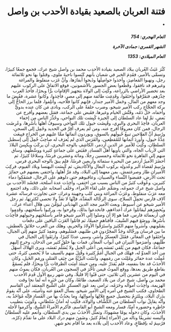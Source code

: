 <h1 dir="rtl">فتنة العربان بالصعيد بقيادة الأحدب بن واصل .</h1>

<h5 dir="rtl">العام الهجري:  754

الشهر القمري: جمادى الآخرة

العام الميلادي: 1353</h5>

<p dir="rtl">كَثُرَ عَبَثُ العُربان ببلاد الصعيد بقيادة الأحدب محمد بن واصل شيخ عرك، فجمع جمعًا كبيرًا، وتسمَّى بالأمير، فقَدِمَ الخبر في شعبان بأنهم كَبَسوا ناحيةَ ملوي، وقتلوا بها نحو ثلاثمائة رجل، ونهبوا المَعاصِرَ، وأخذوا حواصِلَها وذَبحوا أبقارَها، وأنَّ عَرَب منفلوط والمراغة وغيرهم قد نافقوا، وقَطَعوا بعض الجسور بالأشمونين، فوقع الاتفاقُ على الركوب عليهم بعد تخضيرِ الأراضي بالزراعة، وكُتِبَ إلى الولاة بتجهيز الإقامات برًّا وبحرًا، فأخذَ العرب حِذْرَهم، فتفَرَّقوا واختَفَوا، وقَدِمَت طائفة منهم إلى مصر، فأُخِذوا، وكانوا عشرة، فقُبِضَ ما وجد معهم من المال، وحَمل الأمير جندار، فإنهم كانوا فلَّاحيه، وأُتلِفوا، فلما برز الحاجُّ إلى بركة الحجَّاج ركب الأمير شيخو، وضرب حلقةً على الركب، ونادى مَن كان عنده بدويٌّ وأخفاه، حَلَّ دَمُه، وفَتَّش الخيام وغيرها، فقَبض على جماعة، فقتل بعضهم وأفرج عن بَعضٍ، ثمَّ لما عاد السلطان إلى الجيزة كُبِسَت تلك النواحي، وحُذِّرَ الناس من إخفاء العربان، فأُخِذَ البحري والبري، وقُبِضَت خيول تلك النواحي وسيوفُ أهلها بأسْرِها، وعُرِضَت الرجال، فمن كان معروفًا أُفرج عنه، ومن لم يعرف أقِرَّ في الحديد وحُمِل إلى السجنِ، ورُسِمَ أنَّ الفلاحين تبيعُ خُيولَهم بالسوق، ويوردون أثمانَها ممَّا عليهم من الخراجِ فبِيعَت عِدَّةُ خيول، وأُورِدَ أثمانها للمُقطِعين، والفَرَس الذي لم يُعرَف له صاحِبٌ حُمِلَ إلى إسطبل السلطان، وكُتِبَ للأمير عز الدين أزدمر، الكاشِفِ بالوجه البحري، أن يركَبَ ويكبِسَ البلادَ التي لأرباب الجاه، والتي يأويها أهلُ الفسادِ، فقَبَض على جماعةٍ كثيرة ووسَّطَهم، وساق منهم إلى القاهرةِ نحو ثلاثمائة وخمسين رجلًا، ومائة وعشرين فرسًا، وسلاحًا كثيرًا، ثم أحضَرَ الأميرُ أزدمر من البحيرة ستمائة وأربعين فرسًا، فلم يبقَ بالوجه البحري فرس، ورُسِمَ لقضاة البر وعُدولِه بركوب البغال والأكاديش، ثم كُبِسَت البهنسا وبلاد الفيوم، فركِبَ الأميران طاز وصرغتمش، بمن معهما إلى البلاد، وقد مَرَّ أهلها، واختفى بعضهم في حفائِرَ تحت الأرض، فقبضوا النِّساء والصبيان، وعاقبوهم حتى دلوهم على الرجال، فسَفَكوا دماء كثيرين، وعُوِقَب كثيرٌ من الناس بسبب من اختفى، وأُخِذَت عدة أسلحة، فحَشَد الأحدب بن واصل شيخ عرك جموعَه، وصَمَّم على لقاء الأمراء، وحَلَف أصحابه على ذلك، وقد اجتمع معه عرَبُ منفلوط، وعَرَبُ المراغة وبني كلب وجهينة وعرك، حتى تجاوزت فرسانُه عشرة آلاف فارس تحمِلُ السلاح، سوى الرجَّالة المعَدَّة، فإنَّها لا تعَدُّ ولا تحصى لكثرتِها، ثم رحل الأمير شيخو عن أسيوط، وبعث الأمير مجد الدين الهذبانى ليؤمِّنَ بنى هلال أعداء عرك، ويُحضِرَهم ليقاتلوا عرك أعداءَهم، فانخدعوا بذلك، وفَرِحوا به، وركبوا بأسلحتِهم، وقَدِموا في أربعمائة فارس، فما هو إلا أن وصلوا إلى الأمير شيخو فأمر بأسلحَتِهم وخيولهم فأُخِذَت بأسْرِها، ووضَعَ فيهم السَّيفَ، فأفناهم جميعًا، ثم قاتلوا العَرَبَ الباقين على دفَعات يقتلونهم، وأسَروا منهم الكثيرَ واستَرَقُّوا الأولادَ والحريم، وهلك من العرب خلائقُ بالعطش، ما بين فرسان ورجَّالة وجَدَّ المجَرَّدون في طلبهم، فسَلَبوهم، وصَعِدَ كثيرٌ منهم إلى الجبال، واختَفَوا في المغائر، فقَتَلَ العسكرُ وأَسَر، وسبى عددًا كثيرًا، وارتَقَوا إلى الجبال في طَلَبِهم، وأضرَموا النيران في أبواب المغائر، فمات بها خلقٌ كثير من الدخان، وخرج إليهم جماعةٌ، فكان فيهم من يُلقي نَفسَه من أعلى الجبل ولا يُسَلِّم نَفسَه، ويرى الهلاكَ أسهَلَ مِن أخذ العدوِّ له، فهلك في الجبالِ أُمَمٌ كثيرة وقُتِلَ منهم بالسيف ما لا يُحصى كثرةً، حتى عُمِلَت عدة حفائر ومُلِئَت من رمَمِهم، وأَنتَنَت البرِّيَّةُ من جِيَفِ القتلى ورِمَمِ الخَيلِ، وكان الأحدَبُ قد نجا بنفسِه، فلم يُقدَرْ عليه، ومن حينئذ أَمِنَت الطرقات برًّا وبحرًا، فلم يُسمَعْ بقاطع طريق بعدها، ووقع الموتُ فيمن تأخَّرَ في السجون من العُربان، فكان يموتُ منهم في اليوم من عشرين إلى ثلاثين، حتى فَنُوا إلا قليلًا، وفي شهر ربيع الأول قَدِمَ الأحدب محمد بن واصل، شيخ عرك من بلاد الصعيد، طائعًا، وكان من خَبَرِه أنه لما نجا وقت الهزيمة، وأُخِذَت أمواله وحَرَمُه، ترامى بعد عَودِ العسكر على الشَّيخِ المعتقد أبى القاسم الطحاوي، فكتب الشيخ في أمره إلى الأمير شيخو، يسأل العفوَ عنه وتأمينَه، على أنَّه يقومُ بدَركِ البلاد، ويلتَزِمُ بتحصيل جميع غِلالِها وأموالِها، وما يحدُثُ بها من الفَسادِ فإنَّه مُؤاخَذٌ به، وأنَّه يقابِلُ نواب السلطان من الكُشَّاف والولاة، فكُتِب له أمانٌ سُلطاني، وكُوتِبَ بتطييب خاطِرِه وحضوره آمنًا، فسار ومعه الشيخ أبو القاسم، فأكرم الأمراءُ الشَّيخَ، وأكرموا لأجله الأحدَبَ، وكان دخولُه يومًا مشهودًا، وتمثَّل الأحدَبُ بين يدي السلطان، وأنعم عليه السلطانُ وألبسه تشريفًا وناله من الأمراءِ إنعامٌ كثيرٌ، وضَمِنَ منهم درك البلاد على ما تقدَّمَ ذِكرُه، فرُسِمَ له بإقطاعٍ، وعاد الأحدب إلى بلاده بعد ما أقام نحو شهرٍ.</p></br>
